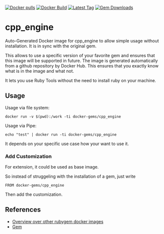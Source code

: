 [![Docker pulls](https://img.shields.io/docker/pulls/rubygem/cpp_engine.svg)](https://hub.docker.com/r/rubygem/cpp_engine/)
[![Docker Build](https://img.shields.io/docker/automated/rubygem/cpp_engine.svg)](https://hub.docker.com/r/rubygem/cpp_engine/)
[![Latest Tag](https://img.shields.io/github/tag/docker-rubygem/cpp_engine.svg)](https://hub.docker.com/r/rubygem/cpp_engine/)
[![Gem Downloads](https://img.shields.io/gem/dt/cpp_engine.svg)](https://rubygems.org/gems/cpp_engine/)
# cpp_engine

Auto-Generated Docker image for cpp_engine to allow simple usage without installation.
It is in sync with the original gem.

This allows to use a specific version of your favorite gem and ensures that this image will be supported in future.
The image is generated automatically from a github repository by Docker Hub.
This ensures that you exactly know what is in the image and what not.

It lets you use Ruby Tools without the need to install ruby on your machine.

## Usage

Usage via file system:

`docker run -v $(pwd):/work -ti docker-gems/cpp_engine`

Usage via Pipe:

`echo "test" | docker run -ti docker-gems/cpp_engine`

It depends on your specific use case how your want to use it.

### Add Customization

For extension, it could be used as base image.

So instead of struggeling with the installation of a gem, just write

`FROM docker-gems/cpp_engine`

Then add the customization.

## References

 - [Overview over other rubygem docker images](https://github.com/thinkbot/docker-rubygem)
 - [Gem](https://rubygems.org/gems/cpp_engine/)
